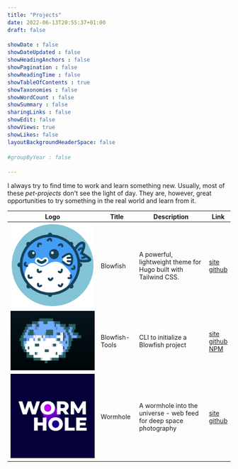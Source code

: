 ```yaml
---
title: "Projects"
date: 2022-06-13T20:55:37+01:00
draft: false

showDate : false
showDateUpdated : false
showHeadingAnchors : false
showPagination : false
showReadingTime : false
showTableOfContents : true
showTaxonomies : false 
showWordCount : false
showSummary : false
sharingLinks : false
showEdit: false
showViews: true
showLikes: false
layoutBackgroundHeaderSpace: false

#groupByYear : false

---
```


I always try to find time to work and learn something new. Usually, most of these _pet-projects_ don't see the light of day. They are, however, great opportunities to try something in the real world and learn from it.

<table>
    <thead>
        <tr>
            <th>Logo</th>
            <th>Title</th>
            <th>Description</th>
            <th>Link</th>
        </tr>
    </thead>
    <tbody>
         <tr>
            <td><img class="customEntitityAlbum" style="background-color:transparent" src="blowfish_logo.png"/></td>
            <td>Blowfish</td>
            <td>A powerful, lightweight theme for Hugo built with Tailwind CSS.</td>
            <td><a target="_blank" href="https://blowfish.page">site</a></br><a target="_blank" href="https://github.com/nunocoracao/blowfish">github</a></td>
        </tr>
         <tr>
            <td><img class="customEntitityAlbum" style="background-color:transparent" src="blowfish-tools.png"/></td>
            <td>Blowfish-Tools</td>
            <td>CLI to initialize a Blowfish project</td>
            <td><a target="_blank" href="https://blowfish.page">site</a></br><a target="_blank" href="https://github.com/nunocoracao/blowfish-tools">github</a></br><a target="_blank" href="https://www.npmjs.com/package/blowfish-tools">NPM</a></td>
        </tr>
        <tr>
            <td><img class="customEntitityAlbum" style="background-color:transparent" src="wormhole-logo-square.png"/></td>
            <td>Wormhole</td>
            <td>A wormhole into the universe - web feed for deep space photography</td>
            <td><a target="_blank" href="https://wormhole.photos">site</a></br><a target="_blank" href="https://github.com/wormhole-photos">github</a></td>
        </tr>
    </tbody>
</table>